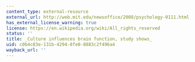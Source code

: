 ```yaml
---
content_type: external-resource
external_url: http://web.mit.edu/newsoffice/2008/psychology-0111.html
has_external_license_warning: true
license: https://en.wikipedia.org/wiki/All_rights_reserved
status: ''
title: _Culture influences brain function, study shows_
uid: c0b4c83e-131b-4294-8fe0-8883c2f496a4
wayback_url: ''
---
```

